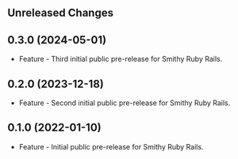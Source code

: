 Unreleased Changes
------------------

0.3.0 (2024-05-01)
------------------

* Feature - Third initial public pre-release for Smithy Ruby Rails.

0.2.0 (2023-12-18)
------------------

* Feature - Second initial public pre-release for Smithy Ruby Rails.

0.1.0 (2022-01-10)
------------------

* Feature - Initial public pre-release for Smithy Ruby Rails.